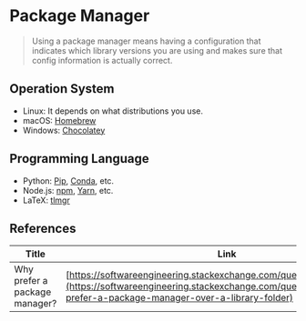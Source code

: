 # Package Manager

> Using a package manager means having a configuration that indicates which library versions you are using and makes sure that config information is actually correct.

## Operation System
- Linux: It depends on what distributions you use.
- macOS: [Homebrew](https://brew.sh/)
- Windows: [Chocolatey](https://chocolatey.org/)


## Programming Language
- Python: [Pip](https://github.com/pypa/pip), [Conda](https://www.anaconda.com/), etc.
- Node.js: [npm](https://www.npmjs.com/), [Yarn](https://yarnpkg.com/), etc.
- LaTeX: [tlmgr](http://www.tug.org/texlive/doc/tlmgr.html)


## References
|Title|Link|
|-----|----|
|Why prefer a package manager?|[https://softwareengineering.stackexchange.com/questions/372444](https://softwareengineering.stackexchange.com/questions/372444/why-prefer-a-package-manager-over-a-library-folder)|
